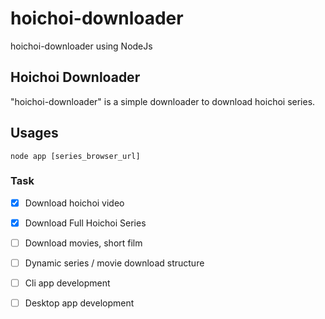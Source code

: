 # hoichoi-downloader
hoichoi-downloader using NodeJs

## Hoichoi Downloader
"hoichoi-downloader" is a simple downloader to download hoichoi series.

## Usages

```
node app [series_browser_url]
```

### Task

- [x] Download hoichoi video
- [x] Download Full Hoichoi Series
- [ ] Download movies, short film
- [ ] Dynamic series / movie download structure
- [ ] Cli app development
- [ ] Desktop app development


